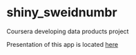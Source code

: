 # shiny_sweidnumbr
Coursera developing data products project

Presentation of this app is located [here](http://rpubs.com/janzzon/ddp_presentation)
